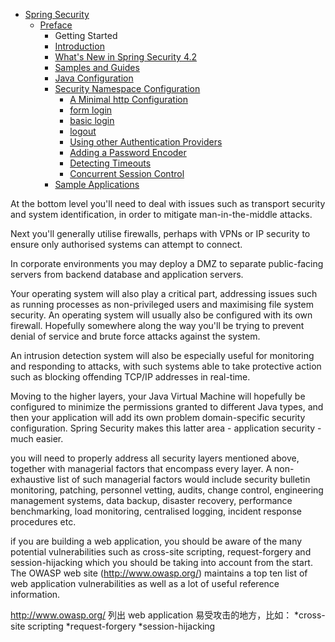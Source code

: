- [Spring Security](/security/README.md)
  - [Preface](/security/preface/README.md)
    - Getting Started
    - [Introduction](/security/preface/introduction.md)
    - [What's New in Spring Security 4.2](/security/preface/whats-new.md)
    - [Samples and Guides](/security/preface/samples.md)
    - [Java Configuration](/security/preface/java-config.md)
    - [Security Namespace Configuration](/security/preface/namespace/README.md)
      - [A Minimal http Configuration](/security/preface/namespace/minimal-http.md)
      - [form login](/security/preface/namespace/form-login.md)
      - [basic login](/security/preface/namespace/basic-login.md)
      - [logout](/security/preface/namespace/logout.md)
      - [Using other Authentication Providers](/security/preface/namespace/authentication-provider.md)
      - [Adding a Password Encoder](/security/preface/namespace/password-encoder.md)
      - [Detecting Timeouts](/security/preface/namespace/invalid-session-url.md)
      - [Concurrent Session Control](/security/preface/namespace/concurrency-control.md)
    - [Sample Applications](/security/preface/sample.md)


At the bottom level you'll need to deal with issues such as transport security and system identification, in order to mitigate man-in-the-middle attacks.


Next you'll generally utilise firewalls, perhaps with VPNs or IP security to ensure only authorised systems can attempt to connect.


In corporate environments you may deploy a DMZ to separate public-facing servers from backend database and application servers.


Your operating system will also play a critical part, addressing issues such as running processes as non-privileged users and maximising file system security. An operating system will usually also be configured with its own firewall. Hopefully somewhere along the way you'll be trying to prevent denial of service and brute force attacks against the system.


An intrusion detection system will also be especially useful for monitoring and responding to attacks, with such systems able to take protective action such as blocking offending TCP/IP addresses in real-time.


Moving to the higher layers, your Java Virtual Machine will hopefully be configured to minimize the permissions granted to different Java types, and then your application will add its own problem domain-specific security configuration. Spring Security makes this latter area - application security - much easier.


you will need to properly address all security layers mentioned above, together with managerial factors that encompass every layer. A non-exhaustive list of such managerial factors would include security bulletin monitoring, patching, personnel vetting, audits, change control, engineering management systems, data backup, disaster recovery, performance benchmarking, load monitoring, centralised logging, incident response procedures etc.


if you are building a web application, you should be aware of the many potential vulnerabilities such as cross-site scripting, request-forgery and session-hijacking which you should be taking into account from the start. The OWASP web site (http://www.owasp.org/) maintains a top ten list of web application vulnerabilities as well as a lot of useful reference information.


http://www.owasp.org/ 列出 web application 易受攻击的地方，比如：
*cross-site scripting
*request-forgery
*session-hijacking
